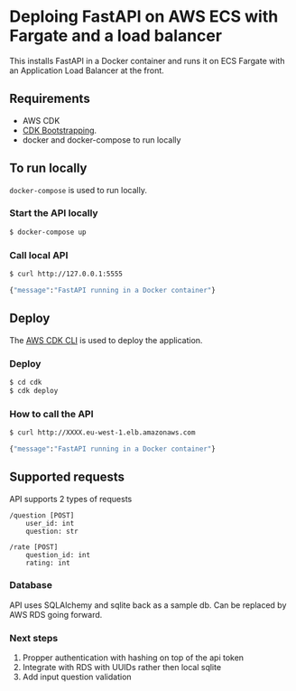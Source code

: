 # Deploing FastAPI on AWS ECS with Fargate and a load balancer

This installs FastAPI in a Docker container and runs it on ECS Fargate with an Application Load Balancer at the front.

## Requirements
- AWS CDK
- [CDK Bootstrapping](https://docs.aws.amazon.com/cdk/latest/guide/bootstrapping.html).
- docker and docker-compose to run locally

## To run locally

`docker-compose` is used to run locally.

### Start the API locally

```bash
$ docker-compose up
```

### Call  local API
```bash
$ curl http://127.0.0.1:5555

{"message":"FastAPI running in a Docker container"}
```

## Deploy

The [AWS CDK CLI](https://docs.aws.amazon.com/cdk/v2/guide/getting_started.html) is used to deploy the application.

### Deploy

```bash
$ cd cdk
$ cdk deploy
```

### How to call the API
```bash
$ curl http://XXXX.eu-west-1.elb.amazonaws.com

{"message":"FastAPI running in a Docker container"}
```

## Supported requests
API supports 2 types of requests
```
/question [POST]
    user_id: int
    question: str

/rate [POST]
    question_id: int
    rating: int
```

### Database
API uses SQLAlchemy and sqlite back as a sample db.
Can be replaced by AWS RDS going forward.

### Next steps
1. Propper authentication with hashing on top of the api token
2. Integrate with RDS with UUIDs rather then local sqlite
3. Add input question validation